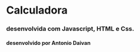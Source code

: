 # Calculadora 

### desenvolvida com Javascript, HTML e Css. 

#### desenvolvido por Antonio Daivan 